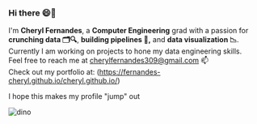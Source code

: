 ### Hi there 😄👋
 I'm <b>Cheryl Fernandes</b>, a <b>Computer Engineering</b> grad with a passion for <b>crunching data 🗂️🔍</b>, <b>building pipelines 🔨,</b> and <b>data visualization 📉</b>.  
 Currently I am working on projects to hone my data engineering skills.  
 Feel free to reach me at cherylfernandes309@gmail.com 📫  
 Check out my portfolio at: (https://fernandes-cheryl.github.io/cheryl.github.io/)  

 I hope this makes my profile "jump" out

![dino](https://github.com/fernandes-cheryl/fernandes-cheryl/assets/100081376/beacd503-6e9c-4ca1-ab1e-65ff154d064a)

